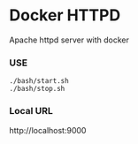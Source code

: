 # Docker HTTPD
Apache httpd server with docker

### USE

```shell
./bash/start.sh
./bash/stop.sh
```

### Local URL
http://localhost:9000
